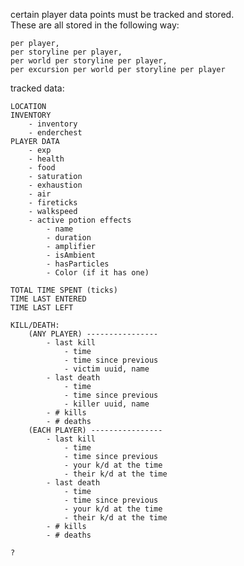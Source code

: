 certain player data points must be tracked and stored.  
These are all stored in the following way:

    per player,
    per storyline per player,
    per world per storyline per player,
    per excursion per world per storyline per player

tracked data:

    LOCATION
    INVENTORY
        - inventory
        - enderchest
    PLAYER DATA
        - exp
        - health
        - food
        - saturation
        - exhaustion
        - air
        - fireticks
        - walkspeed
        - active potion effects
            - name
            - duration
            - amplifier
            - isAmbient
            - hasParticles
            - Color (if it has one)

    TOTAL TIME SPENT (ticks)
    TIME LAST ENTERED
    TIME LAST LEFT

    KILL/DEATH:
        (ANY PLAYER) ----------------
            - last kill
                - time
                - time since previous
                - victim uuid, name
            - last death
                - time
                - time since previous
                - killer uuid, name     
            - # kills
            - # deaths
        (EACH PLAYER) ----------------
            - last kill
                - time
                - time since previous
                - your k/d at the time
                - their k/d at the time
            - last death
                - time
                - time since previous
                - your k/d at the time
                - their k/d at the time      
            - # kills
            - # deaths

    ?
